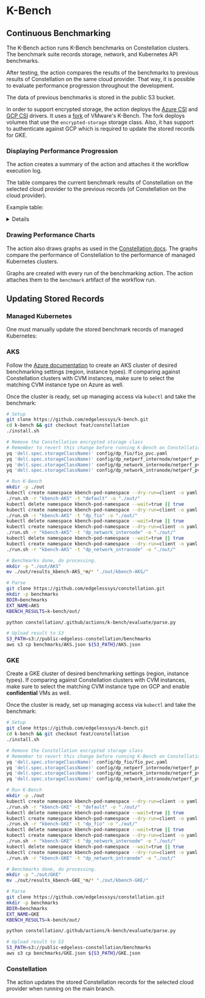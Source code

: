 # K-Bench

## Continuous Benchmarking
The K-Bench action runs K-Bench benchmarks on Constellation clusters.
The benchmark suite records storage, network, and Kubernetes API benchmarks.

After testing, the action compares the results of the benchmarks to previous results of Constellation on the same cloud provider. That way, it is possible to evaluate performance progression throughout the development.

The data of previous benchmarks is stored in the public S3 bucket.

In order to support encrypted storage, the action deploys the [Azure CSI](https://github.com/edgelesssys/constellation-azuredisk-csi-driver) and [GCP CSI](https://github.com/edgelesssys/constellation-gcp-compute-persistent-disk-csi-driver) drivers. It uses a [fork](https://github.com/edgelesssys/k-bench) of VMware's K-Bench. The fork deploys volumes that use the `encrypted-storage` storage class. Also, it has support to authenticate against GCP which is required to update the stored records for GKE.

### Displaying Performance Progression
The action creates a summary of the action and attaches it the workflow execution log.

The table compares the current benchmark results of Constellation on the selected cloud provider to the previous records (of Constellation on the cloud provider).

Example table:

<details>

| Benchmark suite | Current | Previous | Ratio |
|-|-|-|-|
| pod_create (ms) | 306.521 | 196.762 | 1.558 ⬆️ |
| pod_list (ms) | 157.272 | 2083.966 | 0.075 ⬇️ |
| pod_get (ms) | 157.42899 | 99.745 | 1.578 ⬆️ |
| pod_update (ms) | 176.695 | 150.139 | 1.177 ⬆️ |
| pod_delete (ms) | 165.996 | 449.71698 | 0.369 ⬇️ |
| svc_create (ms) | 208.479 | 407.957 | 0.511 ⬇️ |
| svc_list (ms) | 154.088 | 1398.8309 | 0.11 ⬇️ |
| svc_get (ms) | 156.53699 | 100.264 | 1.561 ⬆️ |
| svc_update (ms) | 157.96 | 127.22 | 1.242 ⬆️ |
| svc_delete (ms) | 193.49901 | 914.974 | 0.211 ⬇️ |
| depl_create (ms) | 347.759 | 212.902 | 1.633 ⬆️ |
| depl_list (ms) | 158.06 | 2060.005 | 0.077 ⬇️ |
| depl_update (ms) | 175.196 | 124.198 | 1.411 ⬆️ |
| depl_scale (ms) | 161.622 | 215.881 | 0.749 ⬇️ |
| depl_delete (ms) | 157.02899 | 178.04 | 0.882 ⬇️ |
| net_internode_snd (Mbit/s) | 979.0 | 1090.0 | 1.113 ⬆️ |
| net_intranode_snd (Mbit/s) | 20700.0 | 30000.0 | 1.449 ⬆️ |
| fio_root_async_R70W30_R (MiB/s) | 0.4541015625 | 5.1953125 | 11.441 ⬆️ |
| fio_root_async_R70W30_W (MiB/s) | 0.2001953125 | 2.2353515625 | 11.166 ⬆️ |
| fio_root_async_R100W0_R (MiB/s) | 0.58984375 | 39.0 | 66.119 ⬆️ |
| fio_root_async_R0W100_W (MiB/s) | 1.1806640625 | 2.3896484375 | 2.024 ⬆️ |

</details>

### Drawing Performance Charts
The action also draws graphs as used in the [Constellation docs](https://docs.edgeless.systems/constellation/next/overview/performance). The graphs compare the performance of Constellation to the performance of managed Kubernetes clusters.

Graphs are created with every run of the benchmarking action. The action attaches them to the `benchmark` artifact of the workflow run.

## Updating Stored Records

### Managed Kubernetes
One must manually update the stored benchmark records of managed Kubernetes:

### AKS
Follow the [Azure documentation](https://learn.microsoft.com/en-us/azure/aks/learn/quick-kubernetes-deploy-portal?tabs=azure-cli) to create an AKS cluster of desired benchmarking settings (region, instance types). If comparing against Constellation clusters with CVM instances, make sure to select the matching CVM instance type on Azure as well.

Once the cluster is ready, set up managing access via `kubectl` and take the benchmark:
```bash
# Setup
git clone https://github.com/edgelesssys/k-bench.git
cd k-bench && git checkout feat/constellation
./install.sh

# Remove the Constellation encrypted storage class 
# Remember to revert this change before running K-Bench on Constellation!
yq 'del(.spec.storageClassName)' config/dp_fio/fio_pvc.yaml
yq 'del(.spec.storageClassName)' config/dp_netperf_internode/netperf_pvc.yml
yq 'del(.spec.storageClassName)' config/dp_network_internode/netperf_pvc.yaml
yq 'del(.spec.storageClassName)' config/dp_network_intranode/netperf_pvc.yml

# Run K-Bench
mkdir -p ./out
kubectl create namespace kbench-pod-namespace --dry-run=client -o yaml | kubectl apply -f -
./run.sh -r "kbench-AKS" -t "default" -o "./out/"
kubectl delete namespace kbench-pod-namespace --wait=true || true
kubectl create namespace kbench-pod-namespace --dry-run=client -o yaml |  kubectl apply -f -
./run.sh -r "kbench-AKS" -t "dp_fio" -o "./out/"
kubectl delete namespace kbench-pod-namespace --wait=true || true
kubectl create namespace kbench-pod-namespace --dry-run=client -o yaml |  kubectl apply -f -
./run.sh -r "kbench-AKS" -t "dp_network_internode" -o "./out/"
kubectl delete namespace kbench-pod-namespace --wait=true || true
kubectl create namespace kbench-pod-namespace --dry-run=client -o yaml |  kubectl apply -f -
./run.sh -r "kbench-AKS" -t "dp_network_intranode" -o "./out/"

# Benchmarks done, do processing.
mkdir -p "./out/AKS"
mv ./out/results_kbench-AKS_*m/* "./out/kbench-AKS/"

# Parse
git clone https://github.com/edgelesssys/constellation.git
mkdir -p benchmarks
BDIR=benchmarks
EXT_NAME=AKS
KBENCH_RESULTS=k-bench/out/

python constellation/.github/actions/k-bench/evaluate/parse.py

# Upload result to S3 
S3_PATH=s3://public-edgeless-constellation/benchmarks
aws s3 cp benchmarks/AKS.json ${S3_PATH}/AKS.json
```

### GKE
Create a GKE cluster of desired benchmarking settings (region, instance types). If comparing against Constellation clusters with CVM instances, make sure to select the matching CVM instance type on GCP and enable **confidential** VMs as well.

Once the cluster is ready, set up managing access via `kubectl` and take the benchmark:
```bash
# Setup
git clone https://github.com/edgelesssys/k-bench.git
cd k-bench && git checkout feat/constellation
./install.sh

# Remove the Constellation encrypted storage class 
# Remember to revert this change before running K-Bench on Constellation!
yq 'del(.spec.storageClassName)' config/dp_fio/fio_pvc.yaml
yq 'del(.spec.storageClassName)' config/dp_netperf_internode/netperf_pvc.yml
yq 'del(.spec.storageClassName)' config/dp_network_internode/netperf_pvc.yaml
yq 'del(.spec.storageClassName)' config/dp_network_intranode/netperf_pvc.yml

# Run K-Bench
mkdir -p ./out
kubectl create namespace kbench-pod-namespace --dry-run=client -o yaml | kubectl apply -f -
./run.sh -r "kbench-GKE" -t "default" -o "./out/"
kubectl delete namespace kbench-pod-namespace --wait=true || true
kubectl create namespace kbench-pod-namespace --dry-run=client -o yaml |  kubectl apply -f -
./run.sh -r "kbench-GKE" -t "dp_fio" -o "./out/"
kubectl delete namespace kbench-pod-namespace --wait=true || true
kubectl create namespace kbench-pod-namespace --dry-run=client -o yaml |  kubectl apply -f -
./run.sh -r "kbench-GKE" -t "dp_network_internode" -o "./out/"
kubectl delete namespace kbench-pod-namespace --wait=true || true
kubectl create namespace kbench-pod-namespace --dry-run=client -o yaml |  kubectl apply -f -
./run.sh -r "kbench-GKE" -t "dp_network_intranode" -o "./out/"

# Benchmarks done, do processing.
mkdir -p "./out/GKE"
mv ./out/results_kbench-GKE_*m/* "./out/kbench-GKE/"

# Parse
git clone https://github.com/edgelesssys/constellation.git
mkdir -p benchmarks
BDIR=benchmarks
EXT_NAME=GKE
KBENCH_RESULTS=k-bench/out/

python constellation/.github/actions/k-bench/evaluate/parse.py

# Upload result to S3 
S3_PATH=s3://public-edgeless-constellation/benchmarks
aws s3 cp benchmarks/GKE.json ${S3_PATH}/GKE.json
```

### Constellation
The action updates the stored Constellation records for the selected cloud provider when running on the main branch.
